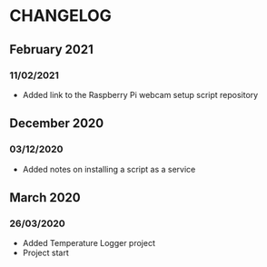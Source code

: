 # CHANGELOG

## February 2021

### 11/02/2021

- Added link to the Raspberry Pi webcam setup script repository

## December 2020

### 03/12/2020

- Added notes on installing a script as a service

## March 2020

### 26/03/2020

- Added Temperature Logger project
- Project start
